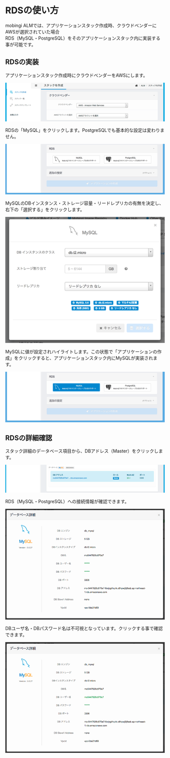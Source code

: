 # RDSの使い方

mobingi ALMでは、アプリケーションスタック作成時、クラウドベンダーにAWSが選択されていた場合  
RDS（MySQL・PostgreSQL）をそのアプリケーションスタック内に実装する事が可能です。

## RDSの実装

アプリケーションスタック作成時にクラウドベンダーをAWSにします。

![](../../.gitbook/assets/rds-venderjp.png)

RDSの「MySQL」をクリックします。PostgreSQLでも基本的な設定は変わりません。

![](../../.gitbook/assets/rds-mysql_postgresqljp.png)

MySQLのDBインスタンス・ストレージ容量・リードレプリカの有無を決定し、右下の「選択する」をクリックします。

![](../../.gitbook/assets/rds-mysql_openjp.png)

MySQLに値が設定されハイライトします。この状態で「アプリケーションの作成」をクリックすると、アプリケーションスタック内にMySQLが実装されます。

![](../../.gitbook/assets/rds-mysql_setjp.png)

## RDSの詳細確認

スタック詳細のデータベース項目から、DBアドレス（Master）をクリックします。

![](../../.gitbook/assets/rds-checkjp.png)

RDS（MySQL・PostgreSQL）への接続情報が確認できます。

![](../../.gitbook/assets/rds-check_detailjp.png)

DBユーザ名・DBパスワード名は不可視となっています。クリックする事で確認できます。

![](../../.gitbook/assets/rds-check_detail_dbnamejp.png)

